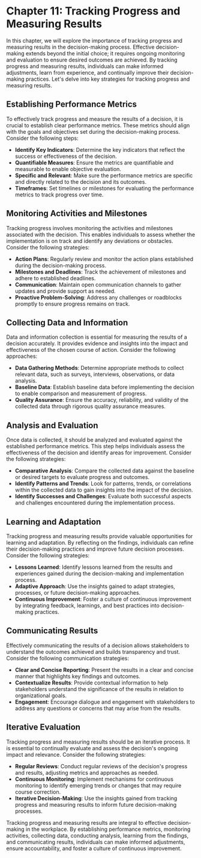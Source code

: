 Chapter 11: Tracking Progress and Measuring Results
===================================================

In this chapter, we will explore the importance of tracking progress and measuring results in the decision-making process. Effective decision-making extends beyond the initial choice; it requires ongoing monitoring and evaluation to ensure desired outcomes are achieved. By tracking progress and measuring results, individuals can make informed adjustments, learn from experience, and continually improve their decision-making practices. Let's delve into key strategies for tracking progress and measuring results.

Establishing Performance Metrics
--------------------------------

To effectively track progress and measure the results of a decision, it is crucial to establish clear performance metrics. These metrics should align with the goals and objectives set during the decision-making process. Consider the following steps:

* **Identify Key Indicators**: Determine the key indicators that reflect the success or effectiveness of the decision.
* **Quantifiable Measures**: Ensure the metrics are quantifiable and measurable to enable objective evaluation.
* **Specific and Relevant**: Make sure the performance metrics are specific and directly related to the decision and its outcomes.
* **Timeframes**: Set timelines or milestones for evaluating the performance metrics to track progress over time.

Monitoring Activities and Milestones
------------------------------------

Tracking progress involves monitoring the activities and milestones associated with the decision. This enables individuals to assess whether the implementation is on track and identify any deviations or obstacles. Consider the following strategies:

* **Action Plans**: Regularly review and monitor the action plans established during the decision-making process.
* **Milestones and Deadlines**: Track the achievement of milestones and adhere to established deadlines.
* **Communication**: Maintain open communication channels to gather updates and provide support as needed.
* **Proactive Problem-Solving**: Address any challenges or roadblocks promptly to ensure progress remains on track.

Collecting Data and Information
-------------------------------

Data and information collection is essential for measuring the results of a decision accurately. It provides evidence and insights into the impact and effectiveness of the chosen course of action. Consider the following approaches:

* **Data Gathering Methods**: Determine appropriate methods to collect relevant data, such as surveys, interviews, observations, or data analysis.
* **Baseline Data**: Establish baseline data before implementing the decision to enable comparison and measurement of progress.
* **Quality Assurance**: Ensure the accuracy, reliability, and validity of the collected data through rigorous quality assurance measures.

Analysis and Evaluation
-----------------------

Once data is collected, it should be analyzed and evaluated against the established performance metrics. This step helps individuals assess the effectiveness of the decision and identify areas for improvement. Consider the following strategies:

* **Comparative Analysis**: Compare the collected data against the baseline or desired targets to evaluate progress and outcomes.
* **Identify Patterns and Trends**: Look for patterns, trends, or correlations within the collected data to gain insights into the impact of the decision.
* **Identify Successes and Challenges**: Evaluate both successful aspects and challenges encountered during the implementation process.

Learning and Adaptation
-----------------------

Tracking progress and measuring results provide valuable opportunities for learning and adaptation. By reflecting on the findings, individuals can refine their decision-making practices and improve future decision processes. Consider the following strategies:

* **Lessons Learned**: Identify lessons learned from the results and experiences gained during the decision-making and implementation process.
* **Adaptive Approach**: Use the insights gained to adapt strategies, processes, or future decision-making approaches.
* **Continuous Improvement**: Foster a culture of continuous improvement by integrating feedback, learnings, and best practices into decision-making practices.

Communicating Results
---------------------

Effectively communicating the results of a decision allows stakeholders to understand the outcomes achieved and builds transparency and trust. Consider the following communication strategies:

* **Clear and Concise Reporting**: Present the results in a clear and concise manner that highlights key findings and outcomes.
* **Contextualize Results**: Provide contextual information to help stakeholders understand the significance of the results in relation to organizational goals.
* **Engagement**: Encourage dialogue and engagement with stakeholders to address any questions or concerns that may arise from the results.

Iterative Evaluation
--------------------

Tracking progress and measuring results should be an iterative process. It is essential to continually evaluate and assess the decision's ongoing impact and relevance. Consider the following strategies:

* **Regular Reviews**: Conduct regular reviews of the decision's progress and results, adjusting metrics and approaches as needed.
* **Continuous Monitoring**: Implement mechanisms for continuous monitoring to identify emerging trends or changes that may require course correction.
* **Iterative Decision-Making**: Use the insights gained from tracking progress and measuring results to inform future decision-making processes.

Tracking progress and measuring results are integral to effective decision-making in the workplace. By establishing performance metrics, monitoring activities, collecting data, conducting analysis, learning from the findings, and communicating results, individuals can make informed adjustments, ensure accountability, and foster a culture of continuous improvement.
